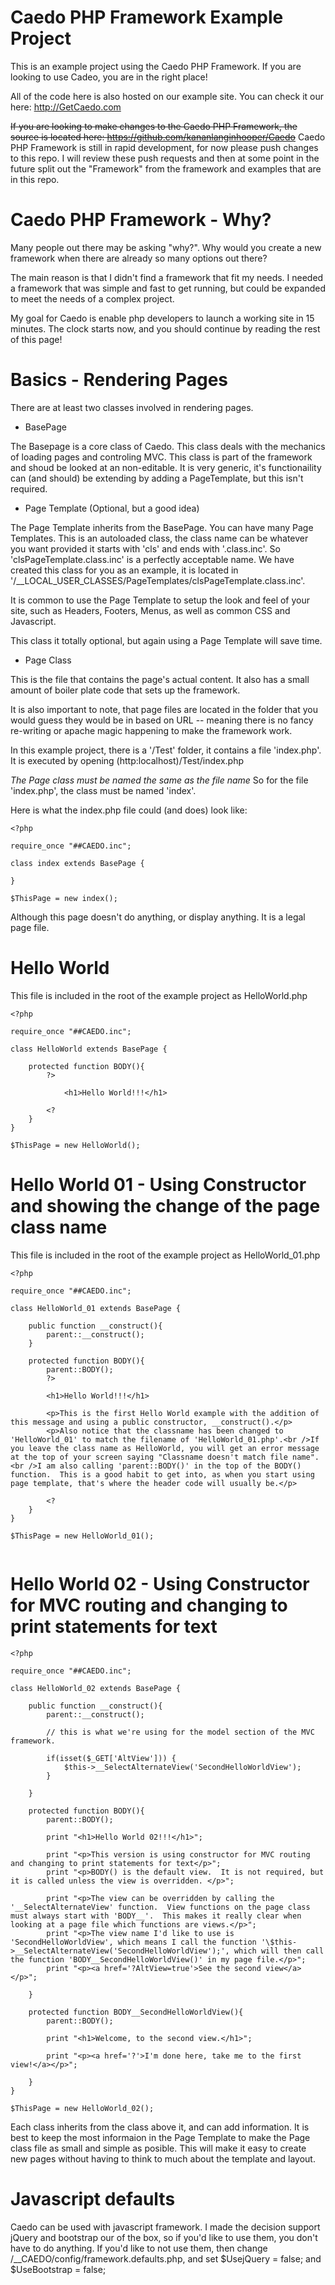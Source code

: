 # Caedo PHP Framework Example Project

This is an example project using the Caedo PHP Framework.  If you are looking to use Cadeo, you are in the right place!

All of the code here is also hosted on our example site.  You can check it our here: http://GetCaedo.com

~~If you are looking to make changes to the Caedo PHP Framework, the source is located here: https://github.com/kananlanginhooper/Caedo~~
Caedo PHP Framework is still in rapid development, for now please push changes to this repo.  I will review these push requests and then at some point in the future split out the "Framework" from the framework and examples that are in this repo.

 
 
# Caedo PHP Framework - Why?

Many people out there may be asking "why?". Why would you create a new framework when there are already so many options out there?

The main reason is that I didn't find a framework that fit my needs.  I needed a framework that was simple and fast to get running, but could be expanded to meet the needs of a complex project.

My goal for Caedo is enable php developers to launch a working site in 15 minutes.  The clock starts now, and you should continue by reading the rest of this page!

# Basics - Rendering Pages

There are at least two classes involved in rendering pages.
	
- BasePage

The Basepage is a core class of Caedo.  This class deals with the mechanics of loading pages and controling MVC.  This class is part of the framework and shoud be looked at an non-editable.  It is very generic, it's functionaility can (and should) be extending by adding a PageTemplate, but this isn't required.
	
- Page Template (Optional, but a good idea)

The Page Template inherits from the BasePage.  You can have many Page Templates.  This is an autoloaded class, the class name can be whatever you want provided it starts with 'cls' and ends with '.class.inc'.  So 'clsPageTemplate.class.inc' is a perfectly acceptable name.  We have created this class for you as an example, it is located in '/__LOCAL_USER_CLASSES/PageTemplates/clsPageTemplate.class.inc'.

It is common to use the Page Template to setup the look and feel of your site, such as Headers, Footers, Menus, as well as common CSS and Javascript.   
	
This class it totally optional, but again using a Page Template will save time.

	
- Page Class

This is the file that contains the page's actual content.  It also has a small amount of boiler plate code that sets up the framework.

It is also important to note, that page files are located in the folder that you would guess they would be in based on URL -- meaning there is no fancy re-writing or apache magic happening to make the framework work.

In this example project, there is a '/Test' folder, it contains a file 'index.php'.  It is executed by opening (http:localhost)/Test/index.php

_The Page class must be named the same as the file name_  So for the file 'index.php', the class must be named 'index'. 

Here is what the index.php file could (and does) look like:

```
<?php

require_once "##CAEDO.inc";

class index extends BasePage {
	
}

$ThisPage = new index();

```

Although this page doesn't do anything, or display anything. It is a legal page file.


# Hello World

This file is included in the root of the example project as HelloWorld.php

```
<?php

require_once "##CAEDO.inc";

class HelloWorld extends BasePage {

	protected function BODY(){
		?>

			<h1>Hello World!!!</h1>

		<?
	}
}

$ThisPage = new HelloWorld();

```

# Hello World 01 - Using Constructor and showing the change of the page class name 

This file is included in the root of the example project as HelloWorld_01.php

```
<?php

require_once "##CAEDO.inc";

class HelloWorld_01 extends BasePage {

	public function __construct(){
		parent::__construct();
	}

	protected function BODY(){
		parent::BODY();
		?>

		<h1>Hello World!!!</h1>
		
		<p>This is the first Hello World example with the addition of this message and using a public constructor, __construct().</p>
		<p>Also notice that the classname has been changed to 'HelloWorld_01' to match the filename of 'HelloWorld_01.php'.<br />If you leave the class name as HelloWorld, you will get an error message at the top of your screen saying "Classname doesn't match file name".<br />I am also calling 'parent::BODY()' in the top of the BODY() function.  This is a good habit to get into, as when you start using page template, that's where the header code will usually be.</p>
		
		<?
	}
}

$ThisPage = new HelloWorld_01();


```

# Hello World 02 - Using Constructor for MVC routing and changing to print statements for text

```
<?php

require_once "##CAEDO.inc";

class HelloWorld_02 extends BasePage {

	public function __construct(){
		parent::__construct();
		
		// this is what we're using for the model section of the MVC framework.
		
		if(isset($_GET['AltView'])) {
			$this->__SelectAlternateView('SecondHelloWorldView');
		}
	
	}

	protected function BODY(){
		parent::BODY();
		
		print "<h1>Hello World 02!!!</h1>";
		
		print "<p>This version is using constructor for MVC routing and changing to print statements for text</p>";
		print "<p>BODY() is the default view.  It is not required, but it is called unless the view is overridden. </p>";
		
		print "<p>The view can be overridden by calling the '__SelectAlternateView' function.  View functions on the page class must always start with 'BODY__'.  This makes it really clear when looking at a page file which functions are views.</p>";
		print "<p>The view name I'd like to use is 'SecondHelloWorldView', which means I call the function '\$this->__SelectAlternateView('SecondHelloWorldView');', which will then call the function 'BODY__SecondHelloWorldView()' in my page file.</p>";
		print "<p><a href='?AltView=true'>See the second view</a></p>";
	
	}

	protected function BODY__SecondHelloWorldView(){
		parent::BODY();
		
		print "<h1>Welcome, to the second view.</h1>";
		
		print "<p><a href='?'>I'm done here, take me to the first view!</a></p>";
	
	}
}

$ThisPage = new HelloWorld_02();

```



Each class inherits from the class above it, and can add information.  It is best to keep the most informaion in the Page Template to make the Page class file as small and simple as posible.  This will make it easy to create new pages without having to think to much about the template and layout.


# Javascript defaults

Caedo can be used with javascript framework.  I made the decision support jQuery and bootstrap our of the box, so if you'd like to use them, you don't have to do anything.  If you'd like to not use them, then change /__CAEDO/config/framework.defaults.php, and set $UsejQuery = false; and $UseBootstrap = false;



